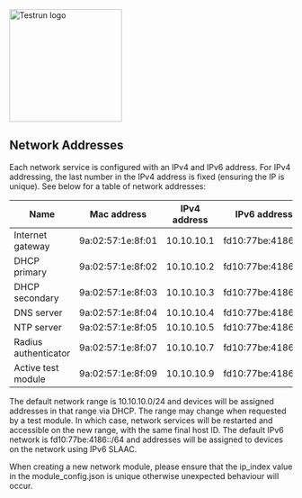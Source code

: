 <img width="200" alt="Testrun logo" src="https://user-images.githubusercontent.com/7399056/221927867-4190a4e8-a571-4e40-9c2b-65780ad9264c.png" alt="Testrun">

## Network Addresses

Each network service is configured with an IPv4 and IPv6 address. For IPv4 addressing, the last number in the IPv4 address is fixed (ensuring the IP is unique). See below for a table of network addresses:

| Name                | Mac address          | IPv4 address | IPv6 address                 |
|---------------------|----------------------|--------------|------------------------------|
| Internet gateway    | 9a:02:57:1e:8f:01    | 10.10.10.1   | fd10:77be:4186::1            |
| DHCP primary        | 9a:02:57:1e:8f:02    | 10.10.10.2   | fd10:77be:4186::2            |
| DHCP secondary      | 9a:02:57:1e:8f:03    | 10.10.10.3   | fd10:77be:4186::3            |
| DNS server          | 9a:02:57:1e:8f:04    | 10.10.10.4   | fd10:77be:4186::4            |
| NTP server          | 9a:02:57:1e:8f:05    | 10.10.10.5   | fd10:77be:4186::5            |
| Radius authenticator| 9a:02:57:1e:8f:07    | 10.10.10.7   | fd10:77be:4186::7            |
| Active test module  | 9a:02:57:1e:8f:09    | 10.10.10.9   | fd10:77be:4186::9            |


The default network range is 10.10.10.0/24 and devices will be assigned addresses in that range via DHCP. The range may change when requested by a test module. In which case, network services will be restarted and accessible on the new range, with the same final host ID. The default IPv6 network is fd10:77be:4186::/64 and addresses will be assigned to devices on the network using IPv6 SLAAC.

When creating a new network module, please ensure that the ip_index value in the module_config.json is unique otherwise unexpected behaviour will occur.